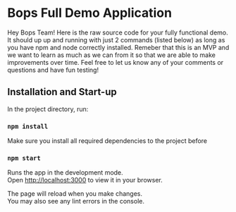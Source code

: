 # Bops Full Demo Application

Hey Bops Team!  Here is the raw source code for your fully functional demo.  It should up up and running with just 2 commands (listed below) as long as you have npm and node correctly installed.  Remeber that this is an MVP and we want to learn as much as we can from it so that we are able to make improvements over time.  Feel free to let us know any of your comments or questions and have fun testing!

## Installation and Start-up

In the project directory, run:

### `npm install`

Make sure you install all required dependencies to the project before

### `npm start`

Runs the app in the development mode.\
Open [http://localhost:3000](http://localhost:3000) to view it in your browser.

The page will reload when you make changes.\
You may also see any lint errors in the console.
